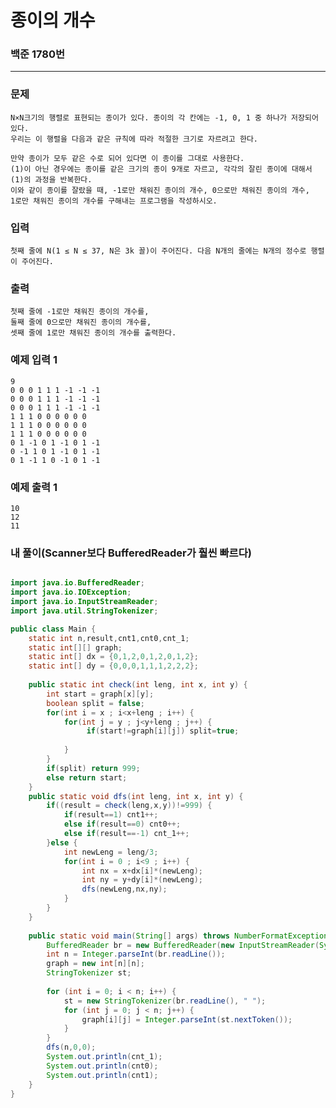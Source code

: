 # 종이의 개수

### 백준 1780번

-------


### 문제

    N×N크기의 행렬로 표현되는 종이가 있다. 종이의 각 칸에는 -1, 0, 1 중 하나가 저장되어 있다. 
    우리는 이 행렬을 다음과 같은 규칙에 따라 적절한 크기로 자르려고 한다.

    만약 종이가 모두 같은 수로 되어 있다면 이 종이를 그대로 사용한다.
    (1)이 아닌 경우에는 종이를 같은 크기의 종이 9개로 자르고, 각각의 잘린 종이에 대해서 (1)의 과정을 반복한다.
    이와 같이 종이를 잘랐을 때, -1로만 채워진 종이의 개수, 0으로만 채워진 종이의 개수, 
    1로만 채워진 종이의 개수를 구해내는 프로그램을 작성하시오.

### 입력

    첫째 줄에 N(1 ≤ N ≤ 37, N은 3k 꼴)이 주어진다. 다음 N개의 줄에는 N개의 정수로 행렬이 주어진다.

### 출력

    첫째 줄에 -1로만 채워진 종이의 개수를, 
    둘째 줄에 0으로만 채워진 종이의 개수를, 
    셋째 줄에 1로만 채워진 종이의 개수를 출력한다.

### 예제 입력 1 

    9
    0 0 0 1 1 1 -1 -1 -1
    0 0 0 1 1 1 -1 -1 -1
    0 0 0 1 1 1 -1 -1 -1
    1 1 1 0 0 0 0 0 0
    1 1 1 0 0 0 0 0 0
    1 1 1 0 0 0 0 0 0
    0 1 -1 0 1 -1 0 1 -1
    0 -1 1 0 1 -1 0 1 -1
    0 1 -1 1 0 -1 0 1 -1

### 예제 출력 1 

    10
    12
    11

### 내 풀이(Scanner보다 BufferedReader가 훨씬 빠르다)

```java

import java.io.BufferedReader;
import java.io.IOException;
import java.io.InputStreamReader;
import java.util.StringTokenizer;

public class Main {
	static int n,result,cnt1,cnt0,cnt_1;
	static int[][] graph;
	static int[] dx = {0,1,2,0,1,2,0,1,2};
	static int[] dy = {0,0,0,1,1,1,2,2,2};
	
	public static int check(int leng, int x, int y) {
		int start = graph[x][y];
		boolean split = false;
		for(int i = x ; i<x+leng ; i++) {
			for(int j = y ; j<y+leng ; j++) {
				 if(start!=graph[i][j]) split=true;
				 
			}
		}
		if(split) return 999;
		else return start;
	}
	public static void dfs(int leng, int x, int y) {
		if((result = check(leng,x,y))!=999) {
			if(result==1) cnt1++;
			else if(result==0) cnt0++;
			else if(result==-1) cnt_1++;
		}else {
			int newLeng = leng/3;
			for(int i = 0 ; i<9 ; i++) {
				int nx = x+dx[i]*(newLeng);
				int ny = y+dy[i]*(newLeng);
				dfs(newLeng,nx,ny);
			}
		}
	}
	
	public static void main(String[] args) throws NumberFormatException, IOException {
		BufferedReader br = new BufferedReader(new InputStreamReader(System.in));
		int n = Integer.parseInt(br.readLine());
		graph = new int[n][n];
		StringTokenizer st;
 
		for (int i = 0; i < n; i++) {
			st = new StringTokenizer(br.readLine(), " ");
			for (int j = 0; j < n; j++) {
				graph[i][j] = Integer.parseInt(st.nextToken());
			}
		}
		dfs(n,0,0);
		System.out.println(cnt_1);
		System.out.println(cnt0);
		System.out.println(cnt1);
	}
}

```